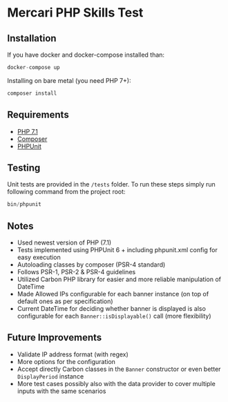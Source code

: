 Mercari PHP Skills Test
===============

Installation
-----------
If you have docker and docker-compose installed than:
```php
docker-compose up
```

Installing on bare metal (you need PHP 7+):
```php
composer install
```

Requirements
------------
* [PHP 7.1](http://php.net)
* [Composer](https://getcomposer.org) 
* [PHPUnit](https://phpunit.de/getting-started.html)

Testing
-------
Unit tests are provided in the `/tests` folder. To run these steps simply run following command from the project root:

```php
bin/phpunit
```

Notes
-----
- Used newest version of PHP (7.1)
- Tests implemented using PHPUnit 6 + including phpunit.xml config for easy execution
- Autoloading classes by composer (PSR-4 standard)
- Follows PSR-1, PSR-2 & PSR-4 guidelines
- Utilized Carbon PHP library for easier and more reliable manipulation of DateTime
- Made Allowed IPs configurable for each banner instance (on top of default ones as per specification)
- Current DateTime for deciding whether banner is displayed is also configurable for each `Banner::isDisplayable()` call (more flexibility)

Future Improvements
-----
- Validate IP address format (with regex)
- More options for the configuration
- Accept directly Carbon classes in the `Banner` constructor or even better `DisplayPeriod` instance
- More test cases possibly also with the data provider to cover multiple inputs with the same scenarios
